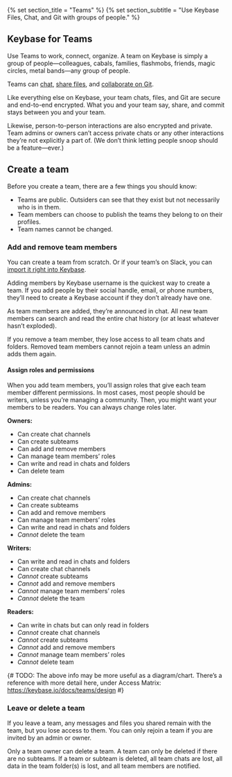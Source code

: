 {% set section_title = "Teams" %}
{% set section_subtitle = "Use Keybase Files, Chat, and Git with groups of people." %}

## Keybase for Teams
Use Teams to work, connect, organize. A team on Keybase is simply a group of people—colleagues, cabals, families, flashmobs, friends, magic circles, metal bands—any group of people.

Teams can [chat](/chat), [share files](/files), and [collaborate on Git](/Git).

Like everything else on Keybase, your team chats, files, and Git are secure and end-to-end encrypted. What you and your team say, share, and commit stays between you and your team. 

Likewise, person-to-person interactions are also encrypted and private. Team admins or owners can’t access private chats or any other interactions they’re not explicitly a part of. (We don’t think letting people snoop should be a feature—ever.)

## Create a team
Before you create a team, there are a few things you should know:
* Teams are public. Outsiders can see that they exist but not necessarily who is in them.
* Team members can choose to publish the teams they belong to on their profiles.
* Team names cannot be changed.

### Add and remove team members
You can create a team from scratch. Or if your team’s on Slack, you can [import it right into Keybase](https://keybase.io/slack-importer/).

Adding members by Keybase username is the quickest way to create a team. If you add people by their social handle, email, or phone numbers, they’ll need to create a Keybase account if they don’t already have one. 

As team members are added, they’re announced in chat. All new team members can search and read the entire chat history (or at least whatever hasn’t exploded).

If you remove a team member, they lose access to all team chats and folders. Removed team members cannot rejoin a team unless an admin adds them again.

#### Assign roles and permissions
When you add team members, you’ll assign roles that give each team member different permissions. In most cases, most people should be writers, unless you’re managing a community. Then, you might want your members to be readers. You can always change roles later.

**Owners:**
* Can create chat channels
* Can create subteams
* Can add and remove members
* Can manage team members’ roles
* Can write and read in chats and folders
* Can delete team

**Admins:**
* Can create chat channels
* Can create subteams
* Can add and remove members
* Can manage team members’ roles
* Can write and read in chats and folders
* *Cannot* delete the team

**Writers:**
* Can write and read in chats and folders
* Can create chat channels
* *Cannot* create subteams
* *Cannot* add and remove members
* *Cannot* manage team members’ roles
* *Cannot* delete the team

**Readers:**
* Can write in chats but can only read in folders
* *Cannot* create chat channels
* *Cannot* create subteams
* *Cannot* add and remove members
* *Cannot* manage team members’ roles
* *Cannot* delete team

{# TODO: The above info may be more useful as a diagram/chart. There’s a reference with more detail here, under Access Matrix: https://keybase.io/docs/teams/design #}

### Leave or delete a team
If you leave a team, any messages and files you shared remain with the team, but you lose access to them. You can only rejoin a team if you are invited by an admin or owner.

Only a team owner can delete a team. A team can only be deleted if there are no subteams. If a team or subteam is deleted, all team chats are lost, all data in the team folder(s) is lost, and all team members are notified.
